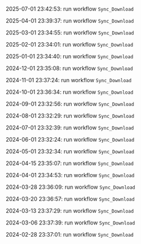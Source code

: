 2025-07-01 23:42:53: run workflow `Sync_Download` 

2025-04-01 23:39:37: run workflow `Sync_Download` 

2025-03-01 23:34:55: run workflow `Sync_Download` 

2025-02-01 23:34:01: run workflow `Sync_Download` 

2025-01-01 23:34:40: run workflow `Sync_Download` 

2024-12-01 23:35:08: run workflow `Sync_Download` 

2024-11-01 23:37:24: run workflow `Sync_Download` 

2024-10-01 23:36:34: run workflow `Sync_Download` 

2024-09-01 23:32:56: run workflow `Sync_Download` 

2024-08-01 23:32:29: run workflow `Sync_Download` 

2024-07-01 23:32:39: run workflow `Sync_Download` 

2024-06-01 23:32:24: run workflow `Sync_Download` 

2024-05-01 23:32:34: run workflow `Sync_Download` 

2024-04-15 23:35:07: run workflow `Sync_Download` 

2024-04-01 23:34:53: run workflow `Sync_Download` 

2024-03-28 23:36:09: run workflow `Sync_Download` 

2024-03-20 23:36:57: run workflow `Sync_Download` 

2024-03-13 23:37:29: run workflow `Sync_Download` 

2024-03-06 23:37:39: run workflow `Sync_Download` 

2024-02-28 23:37:01: run workflow `Sync_Download` 


